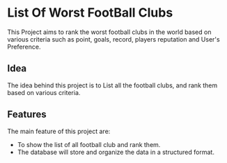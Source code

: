 # List Of Worst FootBall Clubs

This Project aims to rank the worst football clubs in the world based on various criteria such as point, goals, record, players reputation and User's Preference.

## Idea

The idea behind this project is to List all the football clubs, and rank them based on various criteria.

## Features

The main feature of this project are:

- To show the list of all football club and rank them.
- The database will store and organize the data in a structured format.

